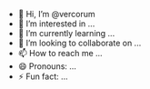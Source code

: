 - 👋 Hi, I’m @vercorum
- 👀 I’m interested in ...
- 🌱 I’m currently learning ...
- 💞️ I’m looking to collaborate on ...
- 📫 How to reach me ...
- 😄 Pronouns: ...
- ⚡ Fun fact: ...

<!---
vercorum/vercorum is a ✨ special ✨ repository because its `README.md` (this file) appears on your GitHub profile.
You can click the Preview link to take a look at your changes.
--->
